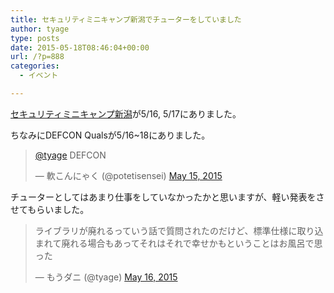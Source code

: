 ```yaml
---
title: セキュリティミニキャンプ新潟でチューターをしていました
author: tyage
type: posts
date: 2015-05-18T08:46:04+00:00
url: /?p=888
categories:
  - イベント

---
```

<p><a href="http://www.security-camp.org/minicamp/niigata2015.html">セキュリティミニキャンプ新潟</a>が5/16, 5/17にありました。</p>
<p>ちなみにDEFCON Qualsが5/16~18にありました。</p>
<blockquote class="twitter-tweet" lang="en">
<p lang="en" dir="ltr"><a href="https://twitter.com/tyage">@tyage</a> DEFCON</p>
<p>&mdash; 軟こんにゃく (@potetisensei) <a href="https://twitter.com/potetisensei/status/599159774794526721">May 15, 2015</a></p></blockquote>
<p><script async src="//platform.twitter.com/widgets.js" charset="utf-8"></script></p>
<p>チューターとしてはあまり仕事をしていなかったかと思いますが、軽い発表をさせてもらいました。</p>
<p><script async class="speakerdeck-embed" data-id="6b11a465fc114ad08286cd9075159b30" data-ratio="1.77777777777778" src="//speakerdeck.com/assets/embed.js"></script></p>
<blockquote class="twitter-tweet" lang="en">
<p lang="ja" dir="ltr">ライブラリが廃れるっていう話で質問されたのだけど、標準仕様に取り込まれて廃れる場合もあってそれはそれで幸せかもということはお風呂で思った</p>
<p>&mdash; もうダニ (@tyage) <a href="https://twitter.com/tyage/status/599552979935436803">May 16, 2015</a></p></blockquote>
<p><script async src="//platform.twitter.com/widgets.js" charset="utf-8"></script></p>
